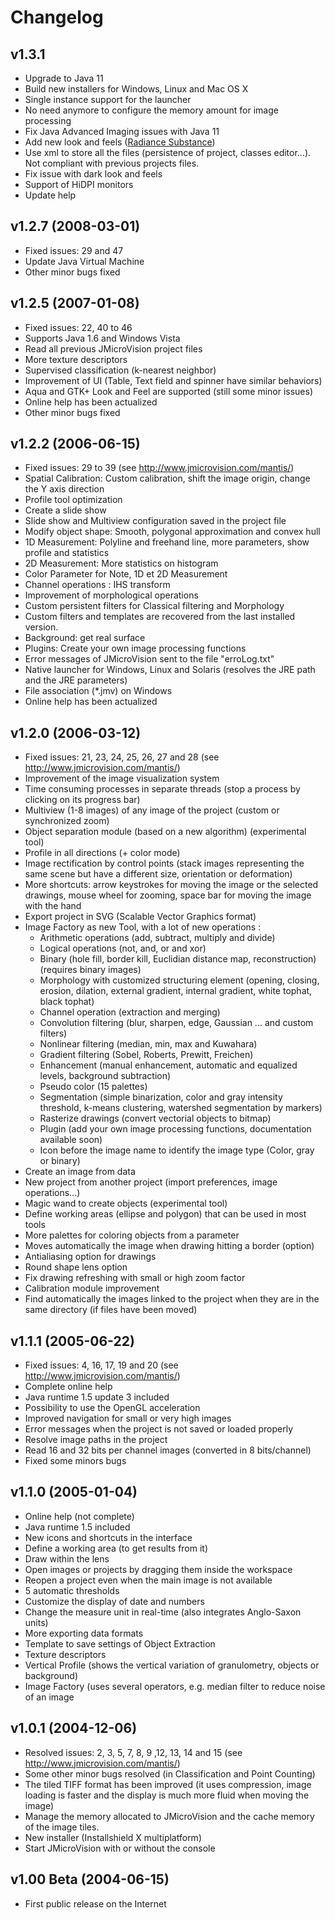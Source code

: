 # Changelog

## v1.3.1
- Upgrade to Java 11
- Build new installers for Windows, Linux and Mac OS X
- Single instance support for the launcher
- No need anymore to configure the memory amount for image processing
- Fix Java Advanced Imaging issues with Java 11
- Add new look and feels ([Radiance Substance](https://github.com/kirill-grouchnikov/radiance))
- Use xml to store all the files (persistence of project, classes editor...). Not compliant with previous projects files.
- Fix issue with dark look and feels
- Support of HiDPI monitors
- Update help

## v1.2.7 (2008-03-01)

- Fixed issues: 29 and 47
- Update Java Virtual Machine
- Other minor bugs fixed

## v1.2.5 (2007-01-08)

- Fixed issues: 22, 40 to 46
- Supports Java 1.6 and Windows Vista
- Read all previous JMicroVision project files
- More texture descriptors
- Supervised classification (k-nearest neighbor)
- Improvement of UI (Table, Text field and spinner have similar behaviors)
- Aqua and GTK+ Look and Feel are supported (still some minor issues)
- Online help has been actualized
- Other minor bugs fixed

## v1.2.2 (2006-06-15)

- Fixed issues: 29 to 39 (see http://www.jmicrovision.com/mantis/)
- Spatial Calibration: Custom calibration, shift the image origin, change the Y axis direction
- Profile tool optimization
- Create a slide show
- Slide show and Multiview configuration saved in the project file
- Modify object shape: Smooth, polygonal approximation and convex hull
- 1D Measurement: Polyline and freehand line, more parameters, show profile and statistics
- 2D Measurement: More statistics on histogram
- Color Parameter for Note, 1D et 2D Measurement
- Channel operations : IHS transform
- Improvement of morphological operations
- Custom persistent filters for Classical filtering and Morphology
- Custom filters and templates are recovered from the last installed version.
- Background: get real surface
- Plugins: Create your own image processing functions
- Error messages of JMicroVision sent to the file "erroLog.txt"
- Native launcher for Windows, Linux and Solaris (resolves the JRE path and the JRE parameters)
- File association (*.jmv) on Windows
- Online help has been actualized


## v1.2.0 (2006-03-12)

- Fixed issues: 21, 23, 24, 25, 26, 27 and 28 (see http://www.jmicrovision.com/mantis/)
- Improvement of the image visualization system
- Time consuming processes in separate threads (stop a process by clicking on its progress bar)
- Multiview (1-8 images) of any image of the project (custom or synchronized zoom)
- Object separation module (based on a new algorithm) (experimental tool)
- Profile in all directions (+ color mode)
- Image rectification by control points (stack images representing the same scene but have a different size, orientation or deformation)
- More shortcuts: arrow keystrokes for moving the image or the selected drawings, mouse wheel for zooming, space bar for moving the image with the hand
- Export project in SVG (Scalable Vector Graphics format)
- Image Factory as new Tool, with a lot of new operations :
    - Arithmetic operations (add, subtract, multiply and divide)
    - Logical operations (not, and, or and xor)
    - Binary (hole fill, border kill, Euclidian distance map, reconstruction) (requires binary images)
    - Morphology with customized structuring element (opening, closing, erosion, dilation, external gradient, internal gradient, white tophat, black tophat)
    - Channel operation (extraction and merging)
    - Convolution filtering (blur, sharpen, edge, Gaussian ... and custom filters)
    - Nonlinear filtering (median, min, max and Kuwahara)
    - Gradient filtering (Sobel, Roberts, Prewitt, Freichen)
    - Enhancement (manual enhancement, automatic and equalized levels, background subtraction)
    - Pseudo color (15 palettes)
    - Segmentation (simple binarization, color and gray intensity threshold, k-means clustering, watershed segmentation by markers)
    - Rasterize drawings (convert vectorial objects to bitmap)
    - Plugin (add your own image processing functions, documentation available soon)
    - Icon before the image name to identify the image type (Color, gray or binary)
- Create an image from data
- New project from another project (import preferences, image operations...)
- Magic wand to create objects (experimental tool)
- Define working areas (ellipse and polygon) that can be used in most tools
- More palettes for coloring objects from a parameter
- Moves automatically the image when drawing hitting a border (option)
- Antialiasing option for drawings
- Round shape lens option
- Fix drawing refreshing with small or high zoom factor
- Calibration module improvement
- Find automatically the images linked to the project when they are in the same directory (if files have been moved)

## v1.1.1 (2005-06-22)

- Fixed issues: 4, 16, 17, 19 and 20 (see http://www.jmicrovision.com/mantis/)
- Complete online help
- Java runtime 1.5 update 3 included
- Possibility to use the OpenGL acceleration
- Improved navigation for small or very high images
- Error messages when the project is not saved or loaded properly
- Resolve image paths in the project
- Read 16 and 32 bits per channel images (converted in 8 bits/channel)
- Fixed some minors bugs

## v1.1.0 (2005-01-04)

- Online help (not complete)
- Java runtime 1.5 included
- New icons and shortcuts in the interface
- Define a working area (to get results from it)
- Draw within the lens
- Open images or projects by dragging them inside the workspace
- Reopen a project even when the main image is not available
- 5 automatic thresholds
- Customize the display of date and numbers
- Change the measure unit in real-time (also integrates Anglo-Saxon units)
- More exporting data formats
- Template to save settings of Object Extraction
- Texture descriptors
- Vertical Profile (shows the vertical variation of granulometry, objects or background)
- Image Factory (uses several operators, e.g. median filter to reduce noise of an image

## v1.0.1 (2004-12-06)

- Resolved issues: 2, 3, 5, 7, 8, 9 ,12, 13, 14 and 15 (see http://www.jmicrovision.com/mantis/)
- Some other minor bugs resolved (in Classification and Point Counting)
- The tiled TIFF format has been improved (it uses compression, image loading is faster and the display is much more fluid when moving the image)
- Manage the memory allocated to JMicroVision and the cache memory of the image tiles.
- New installer (Installshield X multiplatform)
- Start JMicroVision with or without the console

## v1.00 Beta (2004-06-15)

- First public release on the Internet
